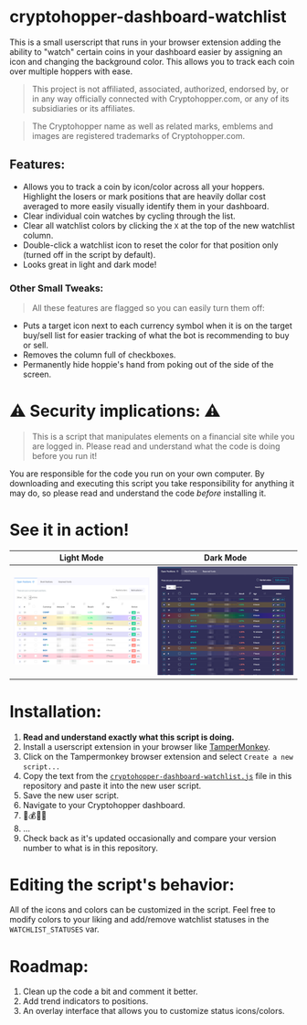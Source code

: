 # cryptohopper-dashboard-watchlist

This is a small userscript that runs in your browser extension adding the ability to "watch" certain coins in your dashboard easier by assigning an icon and changing the background color. This allows you to track each coin over multiple hoppers with ease.


> This project is not affiliated, associated, authorized, endorsed by, or in any way officially connected with Cryptohopper.com, or any of its subsidiaries or its affiliates.

> The Cryptohopper name as well as related marks, emblems and images are registered trademarks of Cryptohopper.com.

## Features:

* Allows you to track a coin by icon/color across all your hoppers. Highlight the losers or mark positions that are heavily dollar cost averaged to more easily visually identify them in your dashboard.
* Clear individual coin watches by cycling through the list.
* Clear all watchlist colors by clicking the `X` at the top of the new watchlist column.
* Double-click a watchlist icon to reset the color for that position only (turned off in the script by default).
* Looks great in light and dark mode!

### Other Small Tweaks:

> All these features are flagged so you can easily turn them off:

* Puts a target icon next to each currency symbol when it is on the target buy/sell list for easier tracking of what the bot is recommending to buy or sell.
* Removes the column full of checkboxes.
* Permanently hide hoppie's hand from poking out of the side of the screen.

# ⚠️ Security implications: ⚠️

> This is a script that manipulates elements on a financial site while you are logged in. Please read and understand what the code is doing before you run it!

You are responsible for the code you run on your own computer. By downloading and executing this script you take responsibility for anything it may do, so please read and understand the code *before* installing it.

# See it in action!

Light Mode             |  Dark Mode
:-------------------------:|:-------------------------:
![](cryptohopper-example.png)  |  ![](cryptohopper-example-darkmode.png)

# Installation:

1. **Read and understand exactly what this script is doing.**
2. Install a userscript extension in your browser like [TamperMonkey](https://www.tampermonkey.net/).
3. Click on the Tampermonkey browser extension and select `Create a new script...`
4. Copy the text from the [`cryptohopper-dashboard-watchlist.js`](cryptohopper-dashboard-watchlist.js) file in this repository and paste it into the new user script.
5. Save the new user script.
6. Navigate to your Cryptohopper dashboard.
7. 🤖💰🚀🌖
8. ...
9. Check back as it's updated occasionally and compare your version number to what is in this repository.

# Editing the script's behavior:

All of the icons and colors can be customized in the script. Feel free to modify colors to your liking and add/remove watchlist statuses in the `WATCHLIST_STATUSES` var.

# Roadmap:

1. Clean up the code a bit and comment it better.
2. Add trend indicators to positions.
3. An overlay interface that allows you to customize status icons/colors.
